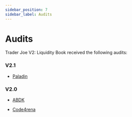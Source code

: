 ```yaml
---
sidebar_position: 7
sidebar_label: Audits
---
```


# Audits

Trader Joe V2: Liquidity Book received the following audits:

### V2.1

- [Paladin](TODO)

### V2.0

- [ABDK](https://github.com/abdk-consulting/audits/blob/main/traderjoe/ABDK_TraderJoe_TraderJoe_v_2_0.pdf)

- [Code4rena](https://code4rena.com/reports/2022-10-traderjoe/)

